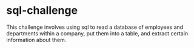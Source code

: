 # sql-challenge

This challenge involves using sql to read a database of employees and departments within a company, put them into a table, and extract certain information about them.
